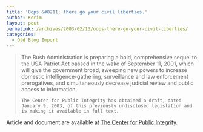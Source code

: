 ```yaml
---
title: 'Oops &#8211; there go your civil liberties.'
author: Kerim
layout: post
permalink: /archives/2003/02/13/oops-there-go-your-civil-liberties/
categories:
  - Old Blog Import
---
```


>   The Bush Administration is preparing a bold, comprehensive sequel to the USA Patriot Act passed in the wake of September 11, 2001, which will give the government broad, sweeping new powers to increase domestic intelligence-gathering, surveillance and law enforcement prerogatives, and simultaneously decrease judicial review and public access to information. 
>   
>   
>     The Center for Public Integrity has obtained a draft, dated January 9, 2003, of this previously undisclosed legislation and is making it available in full text.
>   


Article and document are available at <a href="http://www.publicintegrity.org/dtaweb/report.asp?ReportID=502&L1=10&L2=10&L3=0&L4=0&L5=0" onclick="_gaq.push(['_trackEvent', 'outbound-article', 'http://www.publicintegrity.org/dtaweb/report.asp?ReportID=502&L1=10&L2=10&L3=0&L4=0&L5=0', 'The Center for Public Integrity']);" >The Center for Public Integrity</a>.

